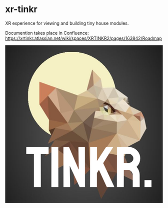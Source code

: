 # xr-tinkr
XR experience for viewing and building tiny house modules.

Documention takes place in Confluence: https://xrtinkr.atlassian.net/wiki/spaces/XRTINKR2/pages/163842/Roadmap

![alt text](https://github.com/jkarlbauer/xr-tinkr/blob/develop/logo/tinkr-logo.png?raw=true)
